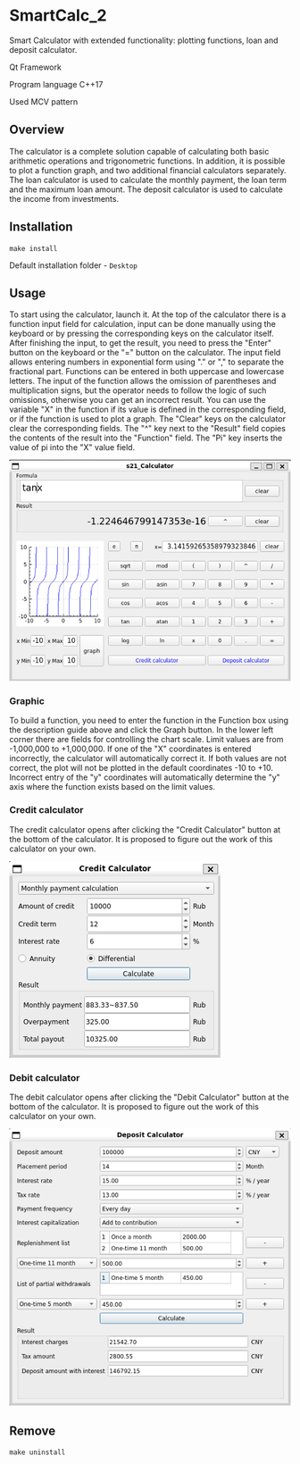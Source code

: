 # SmartCalc_2
Smart Сalculator with extended functionality: plotting functions, loan and deposit calculator.

Qt Framework

Program language C++17

Used MCV pattern

## Overview

The calculator is a complete solution capable of calculating both basic arithmetic operations and trigonometric functions. In addition, it is possible to plot a function graph, and two additional financial calculators separately. The loan calculator is used to calculate the monthly payment, the loan term and the maximum loan amount. The deposit calculator is used to calculate the income from investments.

## Installation

    make install

Default installation folder - `Desktop`

## Usage
To start using the calculator, launch it. At the top of the calculator there is a function input field for calculation, input can be done manually using the keyboard or by pressing the corresponding keys on the calculator itself. After finishing the input, to get the result, you need to press the "Enter" button on the keyboard or the "=" button on the calculator. The input field allows entering numbers in exponential form using "." or "," to separate the fractional part. Functions can be entered in both uppercase and lowercase letters. The input of the function allows the omission of parentheses and multiplication signs, but the operator needs to follow the logic of such omissions, otherwise you can get an incorrect result. You can use the variable "X" in the function if its value is defined in the corresponding field, or if the function is used to plot a graph. The "Clear" keys on the calculator clear the corresponding fields. The "^" key next to the "Result" field copies the contents of the result into the "Function" field. The "Pi" key inserts the value of pi into the "X" value field.

![ScreenShot](screenshot.png)

### Graphic

To build a function, you need to enter the function in the Function box using the description guide above and click the Graph button. In the lower left corner there are fields for controlling the chart scale. Limit values are from -1,000,000 to +1,000,000. If one of the "X" coordinates is entered incorrectly, the calculator will automatically correct it. If both values are not correct, the plot will not be plotted in the default coordinates -10 to +10. Incorrect entry of the "y" coordinates will automatically determine the "y" axis where the function exists based on the limit values.

### Credit calculator

The credit calculator opens after clicking the "Credit Calculator" button at the bottom of the calculator. It is proposed to figure out the work of this calculator on your own.

![Credit](credit.png)

### Debit calculator

The debit calculator opens after clicking the "Debit Calculator" button at the bottom of the calculator. It is proposed to figure out the work of this calculator on your own.

![Deposit](deposit.png)

## Remove

    make uninstall
